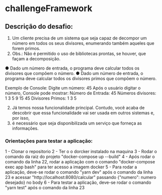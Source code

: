# challengeFramework

## Descrição do desafio:
1. Um cliente precisa de um sistema que seja capaz de decompor um número em todos os seus divisores, enumerando também aqueles que forem primos. 
2. Obs.: Não é permitido o uso de bibliotecas prontas, se houver, que façam a decomposição.

● Dado um número de entrada, o programa deve calcular todos os divisores que compõem o número.
● Dado um número de entrada, o programa deve calcular todos os divisores primos que compõem o número. 

Exemplo de Console:
Digite um número: 45
Após o usuário digitar o número, Console pode mostrar:
Número de Entrada: 45
Números divisores: 1 3 5 9 15 45
Divisores Primos: 1 3 5 

2. Já temos nossa funcionalidade principal. Contudo, você acaba de descobrir que essa funcionalidade vai ser usada em outros sistemas e, por isso, 
3. é necessário que seja disponibilizada um serviço que forneça as informações.

### Orientações para testar a aplicação:
1 - Clonar o repositorio
2 - Ter o o dorcker instalado na maquina
3 - Rodar o comando da raiz do projeto "docker-compose up --build"
4 - Após rodar o comando da linha 22, rodar a aplicação com o comando "docker-compose exec app bash" para ter acesso a imagem docker
5 - Para rodar a aplicação, deve-se rodar o comando "yarn dev" após o comando da linha 23 e acessar "http://localhost:8080/calcular" passando {"numero": numero desejado} no body
6 - Para testar a aplicação, deve-se rodar o comando "yarn test" após o comando da linha 23

